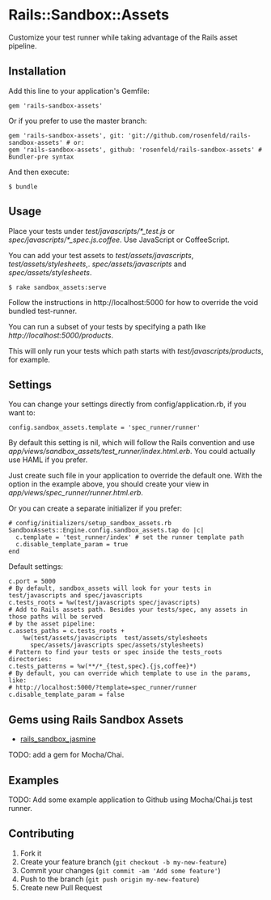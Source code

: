 # Rails::Sandbox::Assets

Customize your test runner while taking advantage of the Rails asset pipeline.

## Installation

Add this line to your application's Gemfile:

    gem 'rails-sandbox-assets'

Or if you prefer to use the master branch:

    gem 'rails-sandbox-assets', git: 'git://github.com/rosenfeld/rails-sandbox-assets' # or:
    gem 'rails-sandbox-assets', github: 'rosenfeld/rails-sandbox-assets' # Bundler-pre syntax

And then execute:

    $ bundle

## Usage

Place your tests under _test/javascripts/\*\_test.js_ or _spec/javascripts/\*\_spec.js.coffee_.
Use JavaScript or CoffeeScript.

You can add your test assets to _test/assets/javascripts_, _test/assets/stylesheets_,.
_spec/assets/javascripts_ and _spec/assets/stylesheets_.

    $ rake sandbox_assets:serve

Follow the instructions in http://localhost:5000 for how to override the void bundled test-runner.

You can run a subset of your tests by specifying a path like _http://localhost:5000/products_.

This will only run your tests which path starts with _test/javascripts/products_, for example.

## Settings

You can change your settings directly from config/application.rb, if you want to:

    config.sandbox_assets.template = 'spec_runner/runner'

By default this setting is nil, which will follow the Rails convention and use
_app/views/sandbox_assets/test_runner/index.html.erb_. You could actually use HAML if you prefer.

Just create such file in your application to override the default one. With the option in the
example above, you should create your view in _app/views/spec_runner/runner.html.erb_.

Or you can create a separate initializer if you prefer:

    # config/initializers/setup_sandbox_assets.rb
    SandboxAssets::Engine.config.sandbox_assets.tap do |c|
      c.template = 'test_runner/index' # set the runner template path
      c.disable_template_param = true
    end

Default settings:

    c.port = 5000
    # By default, sandbox_assets will look for your tests in test/javascripts and spec/javascripts
    c.tests_roots = %w(test/javascripts spec/javascripts)
    # Add to Rails assets path. Besides your tests/spec, any assets in those paths will be served
    # by the asset pipeline:
    c.assets_paths = c.tests_roots +
        %w(test/assets/javascripts  test/assets/stylesheets
          spec/assets/javascripts spec/assets/stylesheets)
    # Pattern to find your tests or spec inside the tests_roots directories:
    c.tests_patterns = %w(**/*_{test,spec}.{js,coffee}*)
    # By default, you can override which template to use in the params, like:
    # http://localhost:5000/?template=spec_runner/runner
    c.disable_template_param = false

## Gems using Rails Sandbox Assets

- [rails\_sandbox\_jasmine](http://github.com/rosenfeld/rails_sandbox_jasmine)

TODO: add a gem for Mocha/Chai.

## Examples

TODO: Add some example application to Github using Mocha/Chai.js test runner.

## Contributing

1. Fork it
2. Create your feature branch (`git checkout -b my-new-feature`)
3. Commit your changes (`git commit -am 'Add some feature'`)
4. Push to the branch (`git push origin my-new-feature`)
5. Create new Pull Request
